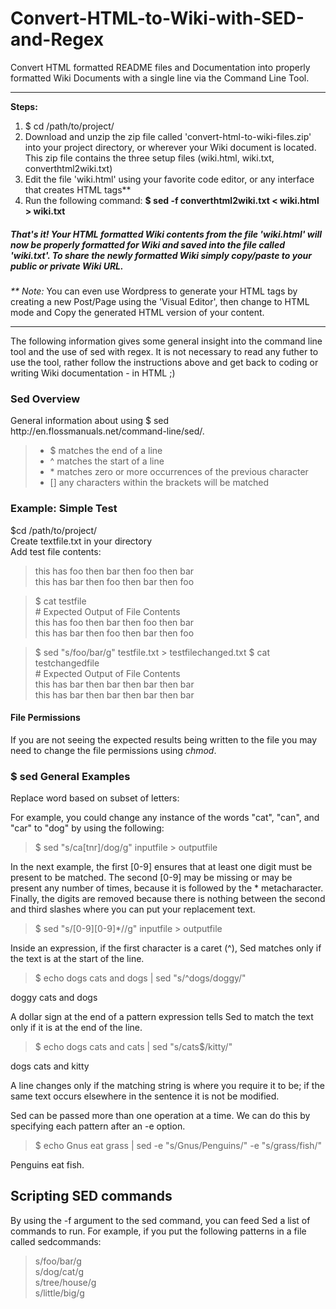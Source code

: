 <h1>Convert-HTML-to-Wiki-with-SED-and-Regex</h1>
Convert HTML formatted README files and Documentation into properly formatted Wiki Documents with a single line via the Command Line Tool. 
<hr>
<strong>Steps:</strong>
<ol>
  <li>$ cd /path/to/project/</li>
  <li>Download and unzip the zip file called 'convert-html-to-wiki-files.zip' into your project directory, or wherever your Wiki document is located. This zip file contains the three setup files (wiki.html, wiki.txt, converthtml2wiki.txt)</li>
  <li>Edit the file 'wiki.html' using your favorite code editor, or any interface that creates HTML tags**</li>
  <li>Run the following command: <strong>$ sed -f converthtml2wiki.txt < wiki.html > wiki.txt</strong></li>
</ol>
<h5>That's it! Your HTML formatted Wiki contents from the file 'wiki.html' will now be properly formatted for Wiki and saved into the file called 'wiki.txt'. To share the newly formatted Wiki simply copy/paste to your public or private Wiki URL.</h5>

<em>** Note:</em> You can even use Wordpress to generate your HTML tags by creating a new Post/Page using the 'Visual Editor', then change to HTML mode and Copy the generated HTML version of your content. 

<hr>
The following information gives some general insight into the command line tool and the use of sed with regex. It is not necessary to read any futher to use the tool, rather follow the instructions above and get back to coding or writing Wiki documentation - in HTML ;)

<h3>Sed Overview</h3>
General information about using $ sed http://en.flossmanuals.net/command-line/sed/. 

<blockquote>
  <ul>
    <li>$ matches the end of a line</li>
    <li>^ matches the start of a line</li>
    <li>* matches zero or more occurrences of the previous character</li>
    <li>[] any characters within the brackets will be matched</li>
  </ul>
</blockquote>


<h3>Example: Simple Test</h3>
$cd /path/to/project/<br>
Create textfile.txt in your directory<br>
Add test file contents:
<blockquote>this has foo then bar then foo then bar<br>
this has bar then foo then bar then foo</blockquote>

<blockquote>$ cat testfile<br>
# Expected Output of File Contents<br>
this has foo then bar then foo then bar<br>
this has bar then foo then bar then foo</blockquote>

<blockquote>$ sed "s/foo/bar/g" testfile.txt > testfilechanged.txt
$ cat testchangedfile<br>
# Expected Output of File Contents<br>
this has bar then bar then bar then bar<br>
this has bar then bar then bar then bar</blockquote>

<h4>File Permissions</h4>
If you are not seeing the expected results being written to the file you may need to change the file permissions using <em>chmod</em>.

<h3>$ sed General Examples</h3>
Replace word based on subset of letters:

For example, you could change any instance of the words "cat", "can", and "car" to "dog" by using the following:
<blockquote>$ sed "s/ca[tnr]/dog/g" inputfile > outputfile</blockquote>

In the next example, the first [0-9] ensures that at least one digit must be present to be matched. The second [0-9] may be missing or may be present any number of times, because it is followed by the * metacharacter. Finally, the digits are removed because there is nothing between the second and third slashes where you can put your replacement text.
<blockquote>$ sed "s/[0-9][0-9]*//g" inputfile > outputfile</blockquote>

Inside an expression, if the first character is a caret (^), Sed matches only if the text is at the start of the line.
<blockquote>$ echo dogs cats and dogs | sed "s/^dogs/doggy/"</blockquote>
doggy cats and dogs

A dollar sign at the end of a pattern expression tells Sed to match the text only if it is at the end of the line.
<blockquote>$ echo dogs cats and cats | sed "s/cats$/kitty/"</blockquote>
dogs cats and kitty

A line changes only if the matching string is where you require it to be; if the same text occurs elsewhere in the sentence it is not be modified.

Sed can be passed more than one operation at a time. We can do this by specifying each pattern after an -e option.
<blockquote>$ echo Gnus eat grass | sed -e "s/Gnus/Penguins/" -e "s/grass/fish/"</blockquote>
Penguins eat fish.



<h2>Scripting SED commands</h2>
By using the -f argument to the sed command, you can feed Sed a list of commands to run. For example, if you put the following patterns in a file called sedcommands:

<blockquote>
s/foo/bar/g<br>
s/dog/cat/g<br>
s/tree/house/g<br>
s/little/big/g<br>
</blockquote>


